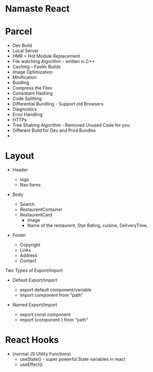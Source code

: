 # Namaste React

# Parcel
- Dev Build
- Local Server
- HMR = Hot Module Replacement
- File watching Algorithm - written in C++
- Caching - Faster Builds
- Image Optimization
- Minification 
- Buldling
- Compress the Files
- Consistant Hashing
- Code Splitting 
- Differential Bundling - Support old Browsers
- Diagnostics
- Error Handling
- HTTPs
- Tree Shaking Algorithm - Removed Unused Code for you
- Different Build for Dev and Prod Bundles
-


# Layout
* Header
    - logo
    - Nav Items

* Body
    - Search
    - RestaurentContainer
    - RestaurentCard
        - image
        - Name of the restaurent, Star Rating, cuisine, DeliveryTime, 

* Footer
    - Copyright
    - Links
    - Address
    - Contact



Two Types of Export/Import
 - Default Export/Import
    - export default component/variable
    - import component from "path"

 - Named Export/Import
    - export const component
    - import {component } from "path"



# React Hooks
 - (normal JS Utility Functions)
    - useState() - super powerful State variables in react
    - useEffect()